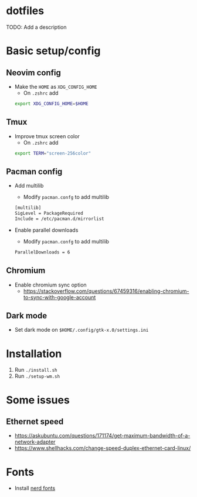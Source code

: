 # dotfiles

TODO: Add a description

# Basic setup/config
## Neovim config
- Make the `HOME` as `XDG_CONFIG_HOME`
    - On `.zshrc` add
    ```sh
    export XDG_CONFIG_HOME=$HOME
    ```

## Tmux
- Improve tmux screen color
    - On `.zshrc` add
    ```sh
    export TERM="screen-256color"
    ```

## Pacman config
- Add multilib
    - Modify `pacman.confg` to add multilib
    ```sh
    [multilib]
    SigLevel = PackageRequired
    Include = /etc/pacman.d/mirrorlist

    ```

- Enable parallel downloads
    - Modify `pacman.confg` to add multilib
    ```sh
    ParallelDownloads = 6

    ```

## Chromium
- Enable chromium sync option
    - https://stackoverflow.com/questions/67459316/enabling-chromium-to-sync-with-google-account

## Dark mode
- Set dark mode on `$HOME/.config/gtk-x.0/settings.ini`

# Installation
1. Run `./install.sh`
2. Run `./setup-wm.sh`

# Some issues
## Ethernet speed
- https://askubuntu.com/questions/171174/get-maximum-bandwidth-of-a-network-adapter
- https://www.shellhacks.com/change-speed-duplex-ethernet-card-linux/

# Fonts
- Install [nerd fonts](https://www.nerdfonts.com/)
